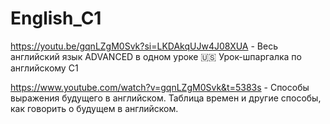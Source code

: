 # English_C1

https://youtu.be/gqnLZgM0Svk?si=LKDAkqUJw4J08XUA - Весь английский язык ADVANCED в одном уроке 🇺🇸 Урок-шпаргалка по английскому С1

https://www.youtube.com/watch?v=gqnLZgM0Svk&t=5383s - Способы выражения будущего в английском. Таблица времен и другие способы, как говорить о будущем в английском.
